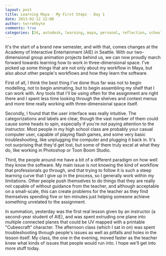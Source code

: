 ```yaml
---
layout: post
title: Learning Maya - My First Steps - Day 1
date: 2013-02-12 12:00
author: terrehbyte
comments: true
categories: [3d, autodesk, learning, maya, personal, reflection, schoolwork, software]
---
```

It's the start of a brand new semester, and with that, comes changes at the Academy of Interactive Entertainment (AIE) in Seattle. With our two-dimensional group animation projects behind us, we can now proudly march forward towards learning how to work in three-dimensional space. I've picked up some things that are not only about my workflow in Maya, but also about other people's workflows and how they learn the software.

First of all, I think the best thing I've done thus far was not to begin modelling, not to begin animating, but to begin assembling my shelf that I can work with. Any tools that I'll be using often for the assignment are right there and I spent less time looking through the shelves and context menus and more time really working with three-dimensional space itself.

Secondly, I found that the user interface was really intuitive. The categorizations and labels are clear, though the vast number of them could cause some heads to spin, especially if you're not paying attention to the instructor. Most people in my high school class are probably your casual computer user, capable of playing flash games, and some very basic troubleshooting, like unplugging the computer and plugging it back in. It's not surprising that they'd get lost, but some of them truly excel at what they do, like working in Photoshop or Toon Boom Studio.

Third, the people around me have a bit of a different paradigm on how well they know the software. My main issue is not knowing the kind of workflow that professionals go through, and that trying to follow it is such a steep learning curve that I give up in the process, so I generally work within my limitations. Other people push themselves to do things that they are really not capable of without guidance from the teacher, and although acceptable on a small-scale, this can create problems for the teacher as they find themselves spending five or ten minutes just helping someone achieve something unrelated to the assignment.

In summation, yesterday was the first real lesson given by an instructor (a second-year student of AIE), and was spent extruding one plane into multiple connected planes that could be UV mapped with a printable "Cubeecraft" character. The afternoon class (which I sat in on) was spent troubleshooting through people's issues as well as pitfalls and holes in the lesson itself. My class, the one in the evening, moved faster as the teacher knew what kinds of issues that people would run into. I hope we'll get into more stuff today.
